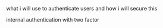 what i will use to authenticate users and how i will secure this

internal authentication with two factor 
